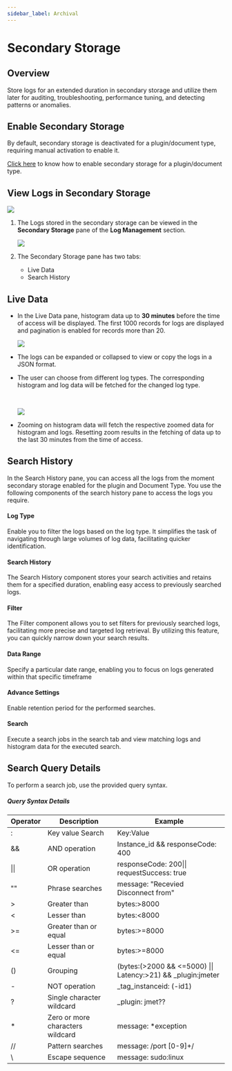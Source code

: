 ```yaml
---
sidebar_label: Archival
---
```

# Secondary Storage
## Overview

Store logs for an extended duration in secondary storage and utilize them later for auditing, troubleshooting, performance tuning, and detecting patterns or anomalies.

## Enable Secondary Storage

By default, secondary storage is deactivated for a plugin/document type, requiring manual activation to enable it.

[Click here](/snappyflow-saas/Log_management/manage_logs#actions) to know how to enable secondary storage for a plugin/document type.

## View Logs in Secondary Storage

<img src="/img/log_management/secondary_storage/image_2.png" /><br/>

1. The Logs stored in the secondary storage can be viewed in the **Secondary Storage** pane of the **Log Management** section.

   <img src="/img/log_management/secondary_storage/image_3.png" />

2. The Secondary Storage pane has two tabs:
   - Live Data
   - Search History

## Live Data

- In the Live Data pane, histogram data up to **30 minutes** before the time of access will be displayed. The first 1000 records for logs are displayed and pagination is enabled for records more than 20.

  

  <img src="/img/log_management/secondary_storage/image_5.png" /><br/>

  

- The logs can be expanded or collapsed to view or copy the logs in a JSON format.

- The user can choose from different log types. The corresponding histogram and log data will be fetched for the changed log type.

  <br/>

  <img src="/img/log_management/secondary_storage/image_4.png" /><br/>

- Zooming on histogram data will fetch the respective zoomed data for histogram and logs. Resetting zoom results in the fetching of data up to the last 30 minutes from the time of access.

## Search History

In the Search History pane, you can access all the logs from the moment secondary storage enabled for the plugin and Document Type. You use the following components of the search history pane to access the logs you require.

#### Log Type

Enable you to filter the logs based on the log type. It simplifies the task of navigating through large volumes of log data, facilitating quicker identification.

#### Search History

The Search History component stores your search activities and retains  them for a specified duration, enabling easy access to previously  searched logs.

#### Filter

The Filter component allows you to set filters for previously searched  logs, facilitating more precise and targeted log retrieval. By utilizing this feature, you can quickly narrow down your search results.

#### Data Range

Specify a particular date range, enabling you to focus on logs generated within that specific timeframe

#### Advance Settings

Enable retention period for the performed searches.

#### Search

Execute a search jobs in the search tab and view matching logs and histogram data for the executed search.



## Search Query Details

To perform a search job, use the provided query syntax.



##### Query Syntax Details

| **Operator** | **Description**                  | **Example**                                                  |
| ------------ | -------------------------------- | ------------------------------------------------------------ |
| :            | Key value Search                 | Key:Value                                                    |
| &&           | AND operation                    | Instance_id && responseCode: 400                             |
| \|\|         | OR operation                     | responseCode: 200\|\| requestSuccess: true                   |
| ""           | Phrase searches                  | message: "Recevied Disconnect from"                          |
| >            | Greater than                     | bytes:>8000                                                  |
| <            | Lesser than                      | bytes:<8000                                                  |
| >=           | Greater than or equal            | bytes:>=8000                                                 |
| <=           | Lesser than or equal             | bytes:>=8000                                                 |
| ()           | Grouping                         | (bytes:(>2000 && <=5000) \|\| Latency:>21) && _plugin:jmeter |
| -            | NOT operation                    | _tag_instanceid: (-id1)                                      |
| ?            | Single character wildcard        | _plugin: jmet??                                              |
| *            | Zero or more characters wildcard | message: *exception                                          |
| //           | Pattern searches                 | message: /port [0-9]+/                                       |
| \            | Escape sequence                  | message: sudo\:linux                                         |

